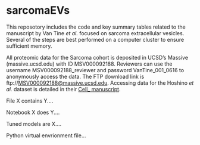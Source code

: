 # sarcomaEVs
This reposotory includes the code and key summary tables related to the manuscript by Van Tine _et al._ focused on sarcoma extracellular vesicles. Several of the steps are best performed on a computer cluster to ensure sufficient memory.

All proteomic data for the Sarcoma cohort is deposited in UCSD’s Massive (massive.ucsd.edu) with ID MSV000092188. Reviewers can use the username MSV000092188_reviewer and password VanTine_001_0616 to anonymously access the data. The FTP download link is ftp://MSV000092188@massive.ucsd.edu. Accessing data for the Hoshino _et al._ dataset is detailed in their [Cell_ manuscript](https://www.sciencedirect.com/science/article/pii/S0092867420308746?via%3Dihub).

File X contains Y....

Notebook X does Y....

Tuned models are X....

Python virtual envrionment file...
